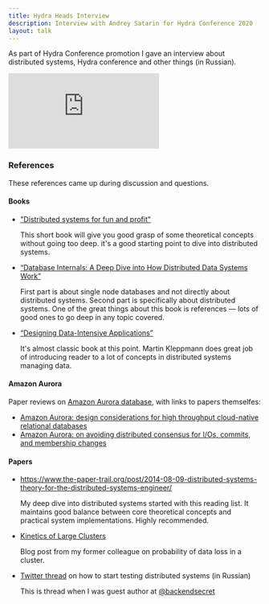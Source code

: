 ```yaml
---
title: Hydra Heads Interview 
description: Interview with Andrey Satarin for Hydra Conference 2020
layout: talk
---
```


As part of Hydra Conference promotion I gave an interview about distributed systems, Hydra conference and other things (in Russian).

<div class="video-container">
<iframe src="https://youtu.be/BP00xihSQo8" frameborder="0" allowfullscreen></iframe>
</div>


### References

These references came up during discussion and questions.


#### Books
 - ["Distributed systems for fun and profit"](http://book.mixu.net/distsys/single-page.html)
 
    This short book will give you good grasp of some theoretical concepts without going too deep. 
    it's a good starting point to dive into distributed systems.
    
 - [“Database Internals: A Deep Dive into How Distributed Data Systems Work”](https://www.amazon.com/dp/1492040347/ref=cm_sw_r_tw_dp_x_GcI9Eb0T0NTMT)
   
    First part is about single node databases and not directly about distributed systems. Second part is specifically about distributed systems. 
    One of the great things about this book is references — lots of good ones to go deep in any topic covered.
    
 - [“Designing Data-Intensive Applications”](https://www.amazon.com/dp/1449373321/ref=cm_sw_r_tw_dp_x_IcI9EbNF3SFHR)
 
    It's almost classic book at this point. Martin Kleppmann does great job of introducing reader to a lot of concepts in distributed systems managing data.
 

#### Amazon Aurora
Paper reviews on [Amazon Aurora database](https://aws.amazon.com/rds/aurora/), with links to papers themselfes:
 - [Amazon Aurora: design considerations for high throughput cloud-native relational databases](https://blog.acolyer.org/2019/03/25/amazon-aurora-design-considerations-for-high-throughput-cloud-native-relational-databases/)
 - [Amazon Aurora: on avoiding distributed consensus for I/Os, commits, and membership changes](https://blog.acolyer.org/2019/03/27/amazon-aurora-on-avoiding-distributed-consensus-for-i-os-commits-and-membership-changes/)


#### Papers
 - https://www.the-paper-trail.org/post/2014-08-09-distributed-systems-theory-for-the-distributed-systems-engineer/

    My deep dive into distributed systems started with this reading list. 
    It maintains good balance between core theoretical concepts and practical system implementations. Highly recommended.

 - [Kinetics of Large Clusters](https://gridem.blogspot.com/2017/08/kinetics-of-large-clusters.html)
 
     Blog post from my former colleague on probability of data loss in a cluster.
     
 - [Twitter thread](https://twitter.com/backendsecret/status/1255236961532551174) on how to start testing distributed systems (in Russian)

    This is thread when I was guest author at [@backendsecret](https://twitter.com/backendsecret) 
